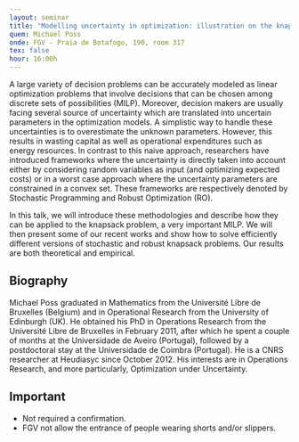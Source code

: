 ```yaml
---
layout: seminar
title: "Modelling uncertainty in optimization: illustration on the knapsack problem"
quem: Michael Poss
onde: FGV - Praia de Botafogo, 190, room 317
tex: false
hour: 16:00h
---
```


A large variety of decision problems can be accurately modeled as
linear optimization problems that involve decisions that can be chosen
among discrete sets of possibilities (MILP). Moreover, decision makers
are usually facing several source of uncertainty which are translated
into uncertain parameters in the optimization models. A simplistic way
to handle these uncertainties is to overestimate the unknown
parameters. However, this results in wasting capital as well as
operational expenditures such as energy resources. In contrast to this
naive approach, researchers have introduced frameworks where the
uncertainty is directly taken into account either by considering
random variables as input (and optimizing expected costs) or in a
worst case approach where the uncertainty parameters are constrained
in a convex set. These frameworks are respectively denoted by
Stochastic Programming and Robust Optimization (RO).

In this talk, we will introduce these methodologies and describe how
they can be applied to the knapsack problem, a very important MILP. We
will then present some of our recent works and show how to solve
efficiently different versions of stochastic and robust knapsack
problems. Our results are both theoretical and empirical.

## Biography

Michael Poss graduated in Mathematics from the Université Libre de
Bruxelles (Belgium) and in Operational Research from the University of
Edinburgh (UK). He obtained his PhD in Operations Research from the
Université Libre de Bruxelles in February 2011, after which he spent a
couple of months at the Universidade de Aveiro (Portugal), followed by
a postdoctoral stay at the Universidade de Coimbra (Portugal). He is a
CNRS researcher at Heudiasyc since October 2012. His interests are in
Operations Research, and more particularly, Optimization under
Uncertainty.

## Important

- Not required a confirmation.
- FGV not allow the entrance of people wearing shorts and/or slippers.
